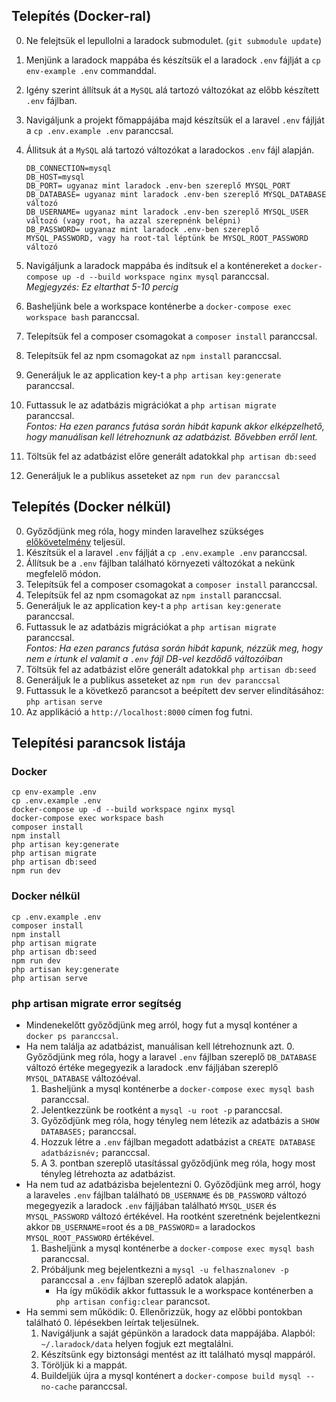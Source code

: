## Telepítés (Docker-ral)
0. Ne felejtsük el lepullolni a laradock submodulet. (`git submodule update`)
1. Menjünk a laradock mappába és készítsük el a laradock `.env` fájlját a `cp env-example .env` commanddal.
2. Igény szerint állítsuk át a `MySQL` alá tartozó változókat az előbb készített `.env` fájlban.
3. Navigáljunk a projekt főmappájába majd készítsük el a laravel `.env` fájlját a `cp .env.example .env` paranccsal.
4. Állitsuk át a `MySQL` alá tartozó változókat a laradockos `.env` fájl alapján.

   ```
   DB_CONNECTION=mysql
   DB_HOST=mysql
   DB_PORT= ugyanaz mint laradock .env-ben szereplő MYSQL_PORT
   DB_DATABASE= ugyanaz mint laradock .env-ben szereplő MYSQL_DATABASE változó
   DB_USERNAME= ugyanaz mint laradock .env-ben szereplő MYSQL_USER változó (vagy root, ha azzal szerepnénk belépni)
   DB_PASSWORD= ugyanaz mint laradock .env-ben szereplő MYSQL_PASSWORD, vagy ha root-tal léptünk be MYSQL_ROOT_PASSWORD változó
   ```
5. Navigáljunk a laradock mappába és indítsuk el a konténereket a `docker-compose up -d --build workspace nginx mysql` paranccsal.  
_Megjegyzés: Ez eltarthat 5-10 percig_
6. Basheljünk bele a workspace konténerbe a `docker-compose exec workspace bash` paranccsal.
7. Telepítsük fel a composer csomagokat a `composer install` paranccsal.
8. Telepítsük fel az npm csomagokat az `npm install` paranccsal.
9. Generáljuk le az application key-t a `php artisan key:generate` paranccsal.
10. Futtassuk le az adatbázis migrációkat a `php artisan migrate` paranccsal.  
_Fontos: Ha ezen parancs futása során hibát kapunk akkor elképzelhető, hogy manuálisan kell létrehoznunk az adatbázist. Bővebben erről lent._
11. Töltsük fel az adatbázist előre generált adatokkal `php artisan db:seed`
12. Generáljuk le a publikus asseteket az `npm run dev paranccsal`

## Telepítés (Docker nélkül)
0. Győződjünk meg róla, hogy minden laravelhez szükséges [előkövetelmény](https://laravel.com/docs/8.x/installation#server-requirements 'Laravel előkövetelmények') teljesül.
1. Készítsük el a laravel `.env` fájlját a `cp .env.example .env` paranccsal.
2. Állítsuk be a `.env` fájlban található környezeti változókat a nekünk megfelelő módon.
3. Telepítsük fel a composer csomagokat a `composer install` paranccsal.
4. Telepítsük fel az npm csomagokat az `npm install` paranccsal.
5. Generáljuk le az application key-t a `php artisan key:generate` paranccsal.
6. Futtassuk le az adatbázis migrációkat a `php artisan migrate` paranccsal.  
_Fontos: Ha ezen parancs futása során hibát kapunk, nézzük meg, hogy nem e írtunk el valamit a `.env` fájl DB-vel kezdődő változóiban_
7. Töltsük fel az adatbázist előre generált adatokkal `php artisan db:seed`
8. Generáljuk le a publikus asseteket az `npm run dev paranccsal`
9. Futtassuk le a következő parancsot a beépített dev server elindításához: `php artisan serve`
10. Az applikáció a `http://localhost:8000` címen fog futni.

## Telepítési parancsok listája

### Docker
```
cp env-example .env
cp .env.example .env
docker-compose up -d --build workspace nginx mysql
docker-compose exec workspace bash
composer install
npm install
php artisan key:generate
php artisan migrate
php artisan db:seed
npm run dev
```

### Docker nélkül
```
cp .env.example .env
composer install
npm install
php artisan migrate
php artisan db:seed
npm run dev
php artisan key:generate
php artisan serve
```

### php artisan migrate error segítség
* Mindenekelőtt győződjünk meg arról, hogy fut a mysql konténer a `docker ps paranccsal`.
* Ha nem találja az adatbázist, manuálisan kell létrehoznunk azt.
    0. Győződjünk meg róla, hogy a laravel `.env` fájlban szereplő `DB_DATABASE` változó értéke megegyezik a laradock .env fájljában szereplő `MYSQL_DATABASE` változóéval.
    1. Basheljünk a mysql konténerbe a `docker-compose exec mysql bash` paranccsal.
    2. Jelentkezzünk be rootként a `mysql -u root -p` paranccsal.
    3. Győződjünk meg róla, hogy tényleg nem létezik az adatbázis a `SHOW DATABASES;` paranccsal.
    4. Hozzuk létre a `.env` fájlban megadott adatbázist a `CREATE DATABASE adatbázisnév;` paranccsal.
    5. A 3. pontban szereplő utasítással győződjünk meg róla, hogy most tényleg létrehozta az adatbázist.
* Ha nem tud az adatbázisba bejelentezni
    0. Győződjünk meg arról, hogy a laraveles `.env` fájlban található `DB_USERNAME` és `DB_PASSWORD` változó megegyezik a laradock `.env` fájljában található `MYSQL_USER` és `MYSQL_PASSWORD` változó értékével. Ha rootként szeretnénk bejelentkezni akkor `DB_USERNAME`=root és a `DB_PASSWORD`= a laradockos `MYSQL_ROOT_PASSWORD` értékével.
    1. Basheljünk a mysql konténerbe a `docker-compose exec mysql bash` paranccsal.
    2. Próbáljunk meg bejelentkezni a `mysql -u felhasznalonev -p` paranccsal a `.env` fájlban szereplő adatok alapján.
        * Ha így működik akkor futtassuk le a workspace konténerben a `php artisan config:clear` parancsot.
* Ha semmi sem működik:
    0. Ellenőrizzük, hogy az előbbi pontokban található 0. lépésekben leírtak teljesülnek.
    1. Navigáljunk a saját gépünkön a laradock data mappájába. Alapból: `~/.laradock/data` helyen fogjuk ezt megtalálni.
    2. Készítsünk egy biztonsági mentést az itt található mysql mappáról.
    3. Töröljük ki a mappát.
    4. Buildeljük újra a mysql konténert a `docker-compose build mysql --no-cache` paranccsal.